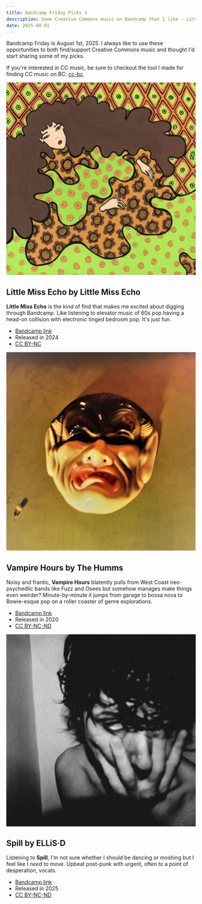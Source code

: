 ```yaml
---
title: Bandcamp Friday Picks 3
description: Some Creative Commons music on Bandcamp that I like - Little Miss Echo, The Humms, ELLiS·D
date: 2025-08-01
---
```


Bandcamp Friday is August 1st, 2025. I always like to use these opportunities to both find/support Creative Commons music and thought I'd start sharing some of my picks.

If you're interested in CC music, be sure to checkout the tool I made for finding CC music on BC: [cc-bc](https://handeyeco.github.io/cc-bc/).

![Album art for Little Miss Echo by Little Miss Echo](./img/little-miss-echo.jpg)

## Little Miss Echo by Little Miss Echo

**Little Miss Echo** is the kind of find that makes me excited about digging through Bandcamp. Like listening to elevator music of 60s pop having a head-on collision with electronic tinged bedroom pop. It's just fun.

- [Bandcamp link](https://echomisslittle.bandcamp.com/album/little-miss-echo)
- Released in 2024
- [CC BY-NC](https://creativecommons.org/licenses/by-nc/3.0/)

![Album art for Vampire Hours by The Humms](./img/vampire-hours.jpg)

## Vampire Hours by The Humms

Noisy and frantic, **Vampire Hours** blatently pulls from West Coast neo-psychedlic bands like Fuzz and Osees but somehow manages make things even weirder? Minute-by-minute it jumps from garage to bossa nova to Bowie-esque pop on a roller coaster of genre explorations.

- [Bandcamp link](https://gypsyfarmrecords.bandcamp.com/album/vampire-hours)
- Released in 2020
- [CC BY-NC-ND](https://creativecommons.org/licenses/by-nc-nd/3.0/)

![Album art for Spill by ELLiS·D](./img/spill.jpg)

## Spill by ELLiS·D

Listening to **Spill**, I'm not sure whether I should be dancing or moshing but I feel like I _need to move_. Upbeat post-punk with urgent, often to a point of desperation, vocals.

- [Bandcamp link](https://craftingroomrecordings.bandcamp.com/album/spill)
- Released in 2025
- [CC BY-NC-ND](https://creativecommons.org/licenses/by-nc-nd/3.0/)
